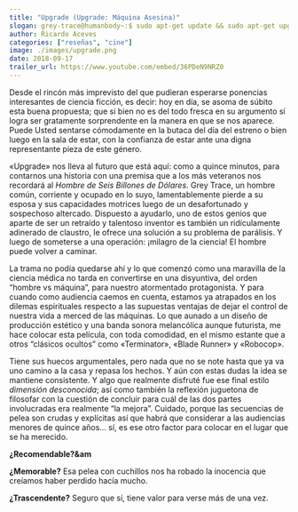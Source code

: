 ```yaml
--- 
title: "Upgrade (Upgrade: Máquina Asesina)"
slogan: grey-trace@humanbody~:$ sudo apt-get update && sudo apt-get upgrade
author: Ricardo Aceves
categories: ["reseñas", "cine"]
image: ./images/upgrade.png
date: 2018-09-17
trailer_url: https://www.youtube.com/embed/36PDeN9NRZ0
---
```


Desde el rincón más imprevisto del que pudieran esperarse ponencias interesantes de ciencia ficción, es decir: hoy en día, se asoma de súbito esta buena propuesta; que si bien no es del todo fresca en su argumento sí logra ser gratamente sorprendente en la manera en que se nos aparece. Puede Usted sentarse cómodamente en la butaca del día del estreno o bien luego en la sala de estar, con la confianza de estar ante una digna representante pieza de este género.

«Upgrade» nos lleva al futuro que está aquí: como a quince minutos, para contarnos una historia con una premisa que a los más veteranos nos recordará al <i>Hombre de Seis Billones de Dólares</i>. Grey Trace, un hombre común, corriente y ocupado en lo suyo, lamentablemente pierde a su esposa y sus capacidades motrices luego de un desafortunado y sospechoso altercado. Dispuesto a ayudarlo, uno de estos genios que aparte de ser un retraído y talentoso inventor es también un ridículamente adinerado de claustro, le ofrece una solución a su problema de parálisis. Y luego de someterse a una operación: ¡milagro de la ciencia! El hombre puede volver a caminar.

La trama no podía quedarse ahí y lo que comenzó como una maravilla de la ciencia médica no tarda en convertirse en una disyuntiva, del orden “hombre vs máquina”, para nuestro atormentado protagonista. Y para cuando como audiencia caemos en cuenta, estamos ya atrapados en los dilemas espirituales respecto a las supuestas ventajas de dejar el control de nuestra vida a merced de las máquinas. Lo que aunado a un diseño de producción estético y una banda sonora melancólica aunque futurista, me hace colocar esta película, con toda comodidad, en el mismo estante que a otros “clásicos ocultos” como «Terminator», «Blade Runner» y «Robocop».

Tiene sus huecos argumentales, pero nada que no se note hasta que ya va uno camino a la casa y repasa los hechos. Y aún con estas dudas la idea se mantiene consistente. Y algo que realmente disfruté fue ese final estilo <i>dimensión desconocida</i>; así como también la reflexión juguetona de filosofar con la cuestión de concluir para cuál de las dos partes involucradas era realmente “la mejora”. Cuidado, porque las secuencias de pelea son crudas y explícitas así que habrá que considerar a las audiencias menores de quince años… sí, es ese otro factor para colocar en el lugar que se ha merecido.

**¿Recomendable?&am**

**¿Memorable?** Esa pelea con cuchillos nos ha robado la inocencia que creíamos haber perdido
hacía mucho.

**¿Trascendente?** Seguro que sí, tiene valor para verse más de una vez.